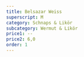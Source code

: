 ```yaml
---
title: Belsazar Weiss
superscript: M
category: Schnaps & Likör
subcategory: Wermut & Likör
price1: --
price2: 6,0
order: 1
---
```

